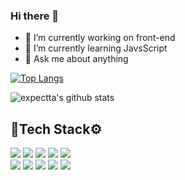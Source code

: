 ### Hi there 👋

- 🔭 I’m currently working on front-end 
- 🌱 I’m currently learning JavsScript
- 💬 Ask me about anything

[![Top Langs](https://github-readme-stats.vercel.app/api/top-langs/?username=expectta&layout=compact)](https://github.com/anuraghazra/github-readme-stats)

![expectta's github stats](https://github-readme-stats.vercel.app/api?username=expectta&show_icons=true&theme=gruvbox)
<!--https://velog.io/@woo0_hooo/Github-github-profile-%EA%B0%84%EC%A7%80%EB%82%98%EA%B2%8C-%EA%BE%B8%EB%AF%B8%EA%B8%B0-->
## 🔧Tech Stack⚙️
<div>
    <img src="https://img.shields.io/badge/Java-007396?style=flat-square&logo=Java&logoColor=white"/></a>
    <img src="https://img.shields.io/badge/JavaScript-F7DF1E?style=flat-square&logo=JavaScript&logoColor=black"/></a>
    <img src="https://img.shields.io/badge/HTML-E34F26?style=flat-square&logo=HTML5&logoColor=white"/></a>
    <img src="https://img.shields.io/badge/CSS-1572B6?style=flat-square&logo=CSS3&logoColor=white"/></a>
    <img src="https://img.shields.io/badge/Amazon-AWS-232F3E?style=flat-square&logo=Amazon-AWS&logoColor=white"/></a>

</div>
<div>
    <img src="https://img.shields.io/badge/PHP-777BB4?style=flat-square&logo=PHP&logoColor=white"/></a>
    <img src="https://img.shields.io/badge/Android-3DDC84?style=flat-square&logo=Android&logoColor=white"/></a>
    <img src="https://img.shields.io/badge/MySQL-4479A1?style=flat-square&logo=MySQL&logoColor=white"/></a>
    <img src="https://img.shields.io/badge/Linux-FCC624?style=flat-square&logo=Linux&logoColor=black"/></a>
    <img src="https://img.shields.io/badge/Node.js-339933?style=flat-square&logo=Node.js&logoColor=white"/></a>
</div>







